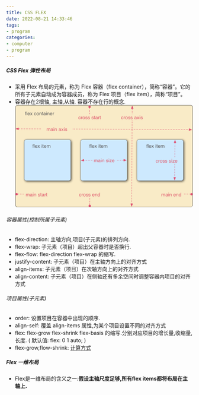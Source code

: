 ```yaml
---
title: CSS FLEX
date: 2022-08-21 14:33:46
tags:
- program
categories: 
- computer
- program
---
```

##### CSS Flex 弹性布局
* 采用 Flex 布局的元素，称为 Flex 容器（flex container），简称“容器”。它的所有子元素自动成为容器成员，称为 Flex 项目（flex item），简称“项目”。
* 容器存在2根轴, 主轴,从轴. 容器不存在行的概念.
![](/images/flex-main.gif)

###### 容器属性(控制所属子元素)
* flex-direction: 主轴方向,项目(子元素)的排列方向.
* flex-wrap: 子元素（项目）超出父容器时是否换行.
* flex-flow: flex-direction flex-wrap 的缩写.
* justify-content: 子元素（项目）在主轴方向上的对齐方式
* align-items:  子元素（项目）在次轴方向上的对齐方式
* align-content: 子元素（项目）在侧轴还有多余空间时调整容器内项目的对齐方式

###### 项目属性(子元素)
* order: 设置项目在容器中出现的顺序.
* align-self: 覆盖 align-items 属性,为某个项目设置不同的对齐方式
* flex: flex-grow flex-shrink flex-basis 的缩写.分别对应项目的增长量,收缩量,长度. ( 默认值: flex: 0 1 auto; )
* flex-grow,flow-shrink: [计算方式](https://zhuanlan.zhihu.com/p/24372279)

##### Flex 一维布局
* Flex是一维布局的含义之一:**假设主轴尺度足够,所有flex items都将布局在主轴上.**
